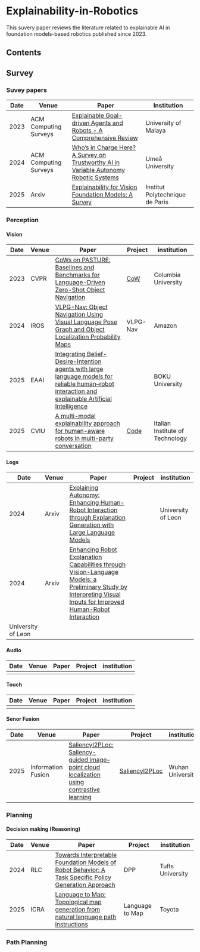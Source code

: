 # Explainability-in-Robotics
This suvery paper reviews the literature related to explainable AI in foundation models-based robotics published since 2023.

## Contents

## Survey

### Suvey papers
| Date | Venue | Paper | Institution |
| ---- | ---- | ---- | ---- |
|2023 | ACM Computing Surveys | [Explainable Goal-driven Agents and Robots - A Comprehensive Review](https://dl.acm.org/doi/pdf/10.1145/3564240)|University of Malaya |
| 2024 | ACM Computing Surveys | [Who’s in Charge Here? A Survey on Trustworthy AI in Variable Autonomy Robotic Systems](https://dl.acm.org/doi/pdf/10.1145/3645090) | Umeå University |
|2025 | Arxiv | [Explainability for Vision Foundation Models: A Survey](https://arxiv.org/pdf/2501.12203)| Institut Polytechnique de Paris |


### Perception

#### Vision

| Date | Venue  | Paper | Project | institution | 
| ---- | ---- | ---- | ---- | ---- |
|2023  | CVPR |  [CoWs on PASTURE: Baselines and Benchmarks for Language-Driven Zero-Shot Object Navigation](https://openaccess.thecvf.com/content/CVPR2023/papers/Gadre_CoWs_on_Pasture_Baselines_and_Benchmarks_for_Language-Driven_Zero-Shot_Object_CVPR_2023_paper.pdf) |[CoW](https://cow.cs.columbia.edu/) | Columbia University |
|2024 | IROS |  [VLPG-Nav: Object Navigation Using Visual Language Pose Graph and  Object Localization Probability Maps](https://ieeexplore.ieee.org/stamp/stamp.jsp?arnumber=10802008) | VLPG-Nav | Amazon |
|2025 | EAAI | [Integrating Belief-Desire-Intention agents with large language models for reliable human–robot interaction and explainable Artificial Intelligence](https://doi.org/10.1016/j.engappai.2024.109771) |  | BOKU University |
|2025 | CVIU |[A multi-modal explainability approach for human-aware robots in multi-party conversation](https://doi.org/10.1016/j.cviu.2025.104304) | [Code](https://gitlab.iit.it/cognitiveInteraction/explainablemultipartyconversationCVIU.git) | Italian Institute of Technology |

#### Logs
| Date | Venue  | Paper | Project | institution | 
| ---- | ---- | ---- | ---- | ---- |
|2024 | Arxiv|[Explaining Autonomy: Enhancing Human-Robot Interaction through Explanation Generation with Large Language Models](https://arxiv.org/pdf/2402.04206) | | University of Leon |
|2024 | Arxiv|  [Enhancing Robot Explanation Capabilities through Vision-Language Models: a Preliminary Study by Interpreting Visual Inputs for Improved Human-Robot Interaction](https://arxiv.org/pdf/2404.09705) | 
|University of Leon |


#### Audio

| Date | Venue  | Paper | Project | institution | 
| ---- | ---- | ---- | ---- | ---- |
|  |  |  | | |

#### Touch

| Date | Venue  | Paper | Project | institution | 
| ---- | ---- | ---- | ---- | ---- |
|  |  |  | |

#### Senor Fusion

| Date | Venue  | Paper | Project | institution | 
| ---- | ---- | ---- | ---- | ---- |
| 2025 | Information Fusion  | [SaliencyI2PLoc: Saliency-guided image–point cloud localization using contrastive learning](https://doi.org/10.1016/j.inffus.2025.103015) | [SaliencyI2PLoc](https://whu-lyh.github.io/SaliencyI2PLoc/) | Wuhan University|

### Planning

#### Decision making (Reasoning)

| Date | Venue  | Paper | Project | institution | 
| ---- | ---- | ---- | ---- | ---- |
| 2024 | RLC  | [Towards Interpretable Foundation Models of Robot Behavior: A Task Specific Policy Generation Approach](https://arxiv.org/pdf/2407.08065)| DPP | Tufts University |
|2025 | ICRA | [Language to Map: Topological map generation from natural language path instructions](https://ieeexplore.ieee.org/stamp/stamp.jsp?tp=&arnumber=10611377)|Language to Map |Toyota|

### Path Planning










